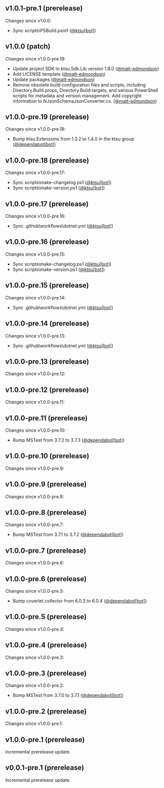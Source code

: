 ## v1.0.1-pre.1 (prerelease)

Changes since v1.0.0:

- Sync scripts\PSBuild.psm1 ([@ktsu[bot]](https://github.com/ktsu[bot]))
## v1.0.0 (patch)

Changes since v1.0.0-pre.19:

- Update project SDK to ktsu.Sdk.Lib version 1.8.0 ([@matt-edmondson](https://github.com/matt-edmondson))
- Add LICENSE template ([@matt-edmondson](https://github.com/matt-edmondson))
- Update packages ([@matt-edmondson](https://github.com/matt-edmondson))
- Remove obsolete build configuration files and scripts, including Directory.Build.props, Directory.Build.targets, and various PowerShell scripts for metadata and version management. Add copyright information to NJsonSchemaJsonConverter.cs. ([@matt-edmondson](https://github.com/matt-edmondson))
## v1.0.0-pre.19 (prerelease)

Changes since v1.0.0-pre.18:

- Bump ktsu.Extensions from 1.3.2 to 1.4.0 in the ktsu group ([@dependabot[bot]](https://github.com/dependabot[bot]))
## v1.0.0-pre.18 (prerelease)

Changes since v1.0.0-pre.17:

- Sync scripts\make-changelog.ps1 ([@ktsu[bot]](https://github.com/ktsu[bot]))
- Sync scripts\make-version.ps1 ([@ktsu[bot]](https://github.com/ktsu[bot]))
## v1.0.0-pre.17 (prerelease)

Changes since v1.0.0-pre.16:

- Sync .github\workflows\dotnet.yml ([@ktsu[bot]](https://github.com/ktsu[bot]))
## v1.0.0-pre.16 (prerelease)

Changes since v1.0.0-pre.15:

- Sync scripts\make-changelog.ps1 ([@ktsu[bot]](https://github.com/ktsu[bot]))
- Sync scripts\make-version.ps1 ([@ktsu[bot]](https://github.com/ktsu[bot]))
## v1.0.0-pre.15 (prerelease)

Changes since v1.0.0-pre.14:

- Sync .github\workflows\dotnet.yml ([@ktsu[bot]](https://github.com/ktsu[bot]))
## v1.0.0-pre.14 (prerelease)

Changes since v1.0.0-pre.13:

- Sync .github\workflows\dotnet.yml ([@ktsu[bot]](https://github.com/ktsu[bot]))
## v1.0.0-pre.13 (prerelease)

Changes since v1.0.0-pre.12:
## v1.0.0-pre.12 (prerelease)

Changes since v1.0.0-pre.11:
## v1.0.0-pre.11 (prerelease)

Changes since v1.0.0-pre.10:

- Bump MSTest from 3.7.2 to 3.7.3 ([@dependabot[bot]](https://github.com/dependabot[bot]))
## v1.0.0-pre.10 (prerelease)

Changes since v1.0.0-pre.9:
## v1.0.0-pre.9 (prerelease)

Changes since v1.0.0-pre.8:
## v1.0.0-pre.8 (prerelease)

Changes since v1.0.0-pre.7:

- Bump MSTest from 3.7.1 to 3.7.2 ([@dependabot[bot]](https://github.com/dependabot[bot]))
## v1.0.0-pre.7 (prerelease)

Changes since v1.0.0-pre.6:
## v1.0.0-pre.6 (prerelease)

Changes since v1.0.0-pre.5:

- Bump coverlet.collector from 6.0.3 to 6.0.4 ([@dependabot[bot]](https://github.com/dependabot[bot]))
## v1.0.0-pre.5 (prerelease)

Changes since v1.0.0-pre.4:
## v1.0.0-pre.4 (prerelease)

Changes since v1.0.0-pre.3:
## v1.0.0-pre.3 (prerelease)

Changes since v1.0.0-pre.2:

- Bump MSTest from 3.7.0 to 3.7.1 ([@dependabot[bot]](https://github.com/dependabot[bot]))
## v1.0.0-pre.2 (prerelease)

Changes since v1.0.0-pre.1:
## v1.0.0-pre.1 (prerelease)

Incremental prerelease update.
## v0.0.1-pre.1 (prerelease)

Incremental prerelease update.
